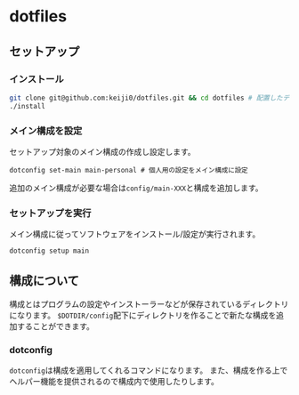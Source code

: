 # dotfiles

## セットアップ

### インストール

```sh
git clone git@github.com:keiji0/dotfiles.git && cd dotfiles # 配置したディレクトリが起点となる
./install
```

### メイン構成を設定

セットアップ対象のメイン構成の作成し設定します。

```
dotconfig set-main main-personal # 個人用の設定をメイン構成に設定
```

追加のメイン構成が必要な場合は`config/main-XXX`と構成を追加します。

### セットアップを実行

メイン構成に従ってソフトウェアをインストール/設定が実行されます。

```sh
dotconfig setup main
```

## 構成について

構成とはプログラムの設定やインストーラーなどが保存されているディレクトリになります。
`$DOTDIR/config`配下にディレクトリを作ることで新たな構成を追加することができます。

### dotconfig

`dotconfig`は構成を適用してくれるコマンドになります。
また、構成を作る上でヘルパー機能を提供されるので構成内で使用したりします。
